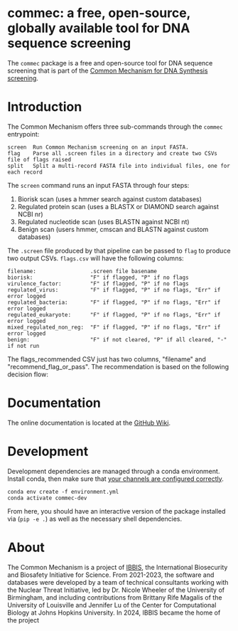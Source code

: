 # commec: a free, open-source, globally available tool for DNA sequence screening

The `commec` package is a free and open-source tool for DNA sequence screening that is part of the
[Common Mechanism for DNA Synthesis screening](https://ibbis.bio/common-mechanism/).

Introduction
============
The Common Mechanism offers three sub-commands through the `commec` entrypoint:

    screen  Run Common Mechanism screening on an input FASTA.
    flag    Parse all .screen files in a directory and create two CSVs file of flags raised
    split   Split a multi-record FASTA file into individual files, one for each record

The `screen` command runs an input FASTA through four steps:

  1. Biorisk scan (uses a hmmer search against custom databases)
  2. Regulated protein scan (uses a BLASTX or DIAMOND search against NCBI nr)
  3. Regulated nucleotide scan (uses BLASTN against NCBI nt)
  4. Benign scan (users hmmer, cmscan and BLASTN against custom databases)

The `.screen` file produced by that pipeline can be passed to `flag` to produce two output CSVs.
`flags.csv` will have the following columns:

    filename:                 .screen file basename
    biorisk:                  "F" if flagged, "P" if no flags
    virulence_factor:         "F" if flagged, "P" if no flags
    regulated_virus:          "F" if flagged, "P" if no flags, "Err" if error logged
    regulated_bacteria:       "F" if flagged, "P" if no flags, "Err" if error logged
    regulated_eukaryote:      "F" if flagged, "P" if no flags, "Err" if error logged
    mixed_regulated_non_reg:  "F" if flagged, "P" if no flags, "Err" if error logged
    benign:                   "F" if not cleared, "P" if all cleared, "-" if not run

The flags_recommended CSV just has two columns, "filename" and "recommend_flag_or_pass". The
recommendation is based on the following decision flow:



Documentation
=============
The online documentation is located at the
[GitHub Wiki](https://github.com/ibbis-screening/common-mechanism/wiki).

Development
=======
Development dependencies are managed through a conda environment. Install conda, then make sure
that [your channels are configured correctly](http://bioconda.github.io/).

```
conda env create -f environment.yml
conda activate commec-dev
```

From here, you should have an interactive version of the package installed via (`pip -e .`) as well
as the necessary shell dependencies.

About
=====
The Common Mechanism is a project of [IBBIS](https://ibbis.bio), the International Biosecurity and
Biosafety Initiative for Science. From 2021-2023, the software and databases were developed by a
team of technical consultants working with the Nuclear Threat Initiative, led by Dr. Nicole Wheeler
of the University of Birmingham, and including contributions from Brittany Rife Magalis of the
University of Louisville and Jennifer Lu of the Center for Computational Biology at Johns Hopkins
University. In 2024, IBBIS became the home of the project
